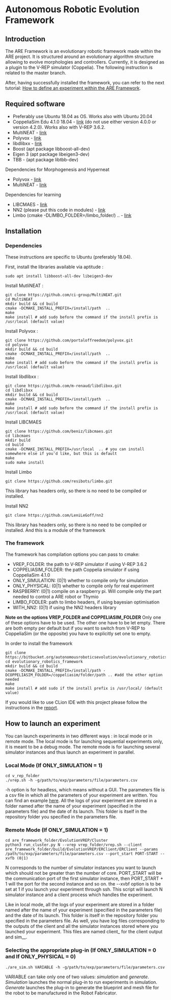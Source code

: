 # Autonomous Robotic Evolution Framework

## Introduction

The ARE Framework is an evolutionary robotic framework made within the ARE project. It is structured around an evolutionary algorithm structure allowing to evolve morphologies and controllers. Currently, it is designed as a plugin to the V-REP simulator (Coppelia). The following instruction is related to the master branch. 

After, having successfully installed the framework, you can refer to the next tutorial: [How to define an experiment within the ARE Framework](https://bitbucket.org/autonomousroboticsevolution/evolutionary_robotics_framework/wiki/Defining%20an%20experiment%20within%20the%20ARE%20Framework).

## Required software

* Preferably use Ubuntu 18.04 as OS. Works also with Ubuntu 20.04
* CoppeliaSim Edu 4.1.0 18.04 - [link](https://www.coppeliarobotics.com/files/CoppeliaSim_Edu_V4_1_0_Ubuntu18_04.tar.xz) (do not use either version 4.0.0 or version 4.2.0). Works also with V-REP 3.6.2.
* MultiNEAT -  [link](https://github.com/ci-group/MultiNEAT)
* Polyvox - [link](https://github.com/portaloffreedom/polyvox) 
* libdlibxx - [link](https://github.com/m-renaud/libdlibxx)
* Boost (apt package libboost-all-dev)
* Eigen 3 (apt package libeigen3-dev)
* TBB - (apt package libtbb-dev)

Dependencies for Morphogenesis and Hyperneat

* Polyvox - [link](https://github.com/portaloffreedom/polyvox) 
* MultiNEAT -  [link](https://github.com/ci-group/MultiNEAT)

Dependencies for learning 

* LIBCMAES - [link](https://github.com/beniz/libcmaes)
* NN2 (please put this code in modules) - [link](https://github.com/LeniLeGoff/nn2)
* Limbo (cmake -DLIMBO_FOLDER=/limbo_folder/) .. - [link](https://github.com/resibots/limbo)

## Installation

### Dependencies 

These instructions are specific to Ubuntu (preferably 18.04).

First, install the libraries available via aptitude :
```
sudo apt install libboost-all-dev libeigen3-dev 
```

Install MutliNEAT :
```
git clone https://github.com/ci-group/MultiNEAT.git
cd MultiNEAT
mkdir build && cd build
cmake -DCMAKE_INSTALL_PREFIX=/install/path  ..
make 
make install # add sudo before the command if the install prefix is /usr/local (default value)
```

Install Polyvox :
```
git clone https://github.com/portaloffreedom/polyvox.git
cd polyvox
mkdir build && cd build
cmake -DCMAKE_INSTALL_PREFIX=/install/path  ..
make 
make install # add sudo before the command if the install prefix is /usr/local (default value)
```

Install libdlibxx :
```
git clone https://github.com/m-renaud/libdlibxx.git
cd libdlibxx
mkdir build && cd build
cmake -DCMAKE_INSTALL_PREFIX=/install/path  ..
make 
make install # add sudo before the command if the install prefix is /usr/local (default value)
```

Install LIBCMAES
```
git clone https://github.com/beniz/libcmaes.git
cd libcmaes
mkdir build
cd build
cmake -DCMAKE_INSTALL_PREFIX=/usr/local  .. # you can install somewhere else if you'd like, but this is default
make
sudo make install
```

Install Limbo
```
git clone https://github.com/resibots/limbo.git
```
This library has headers only, so there is no need to be compiled or installed. 

Install NN2
```
git clone https://github.com/LeniLeGoff/nn2
```
This library has headers only, so there is no need to be compiled or installed. 
And this is a module of the framework

### The framework

The framework has compilation options you can pass to cmake:

* VREP_FOLDER: the path to V-REP simulator if using V-REP 3.6.2
* COPPELIASIM_FOLDER: the path Coppelia simulator if using CoppeliaSim 4.1.0
* ONLY_SIMULATION: (0|1) whether to compile only for simulation
* ONLY_PHYSICAL: (0|1) whether to compile only for real experiment
* RASPBERRY: (0|1) compile on a raspberry pi. Will compile only the part needed to control a ARE robot or Thymio
* LIMBO_FODLER: path to limbo headers, if using bayesian optimisation
* WITH_NN2: (0|1) if using the NN2 headers library

**Note on the options VREP_FOLDER and COPPELIASIM_FOLDER** Only one of these options have to be used. The other one have to be let empty. There are both empty per default but if you want to switch from V-REP to CoppeliaSim (or the opposite) you have to explicitly set one to empty.  

In order to install the framework
```
git clone https://bitbucket.org/autonomousroboticsevolution/evolutionary_robotics_framework.git
cd evolutionary_robotics_framework
mkdir build && cd build
cmake -DCMAKE_INSTALL_PREFIX=/install/path -DCOPPELIASIM_FOLDER=/coppeliasim/folder/path .. #add the other option needed 
make
make install # add sudo if the install prefix is /usr/local/ (default value)
```
If you would like to use CLion IDE with this project please follow the instructions in the [report](https://www.overleaf.com/8988212588bdkjhpfdtckz).

## How to launch an experiment

You can launch experiments in two different ways : in local mode or in remote mode. The local mode is for launching sequential experiments only, it is meant to be a debug mode. The remote mode is for launching several simulator instances and thus launch an experiment in parallel.

### Local Mode (If ONLY_SIMULATION = 1)

```
cd v_rep_folder
./vrep.sh -h -g/path/to/exp/parameters/file/parameters.csv
```
-h option is for headless, which means without a GUI. The parameters file is a csv file in which all the parameters of your experiment are written. You can find an example [here](https://bitbucket.org/autonomousroboticsevolution/evolutionary_robotics_framework/src/restruct_refact/EvolutionVREP/experiments/hyperneat/parameters.csv).
All the logs of your experiment are stored in a folder named after the name of your experiment (specified in the parameters file) and the date of its launch. This folder is itself in the repository folder you specified in the parameters file.

### Remote Mode (If ONLY_SIMULATION = 1)

```
cd are_framework_folder/EvolutionVREP/Cluster
python3 run_cluster.py N --vrep vrep_folder/vrep.sh --client are_framework_folder/build/EvolutionVREP/ERClient/ERClient --params /path/to/exp/parameters/file/parameters.csv --port_start PORT-START --xvfb (0|1)
```
N corresponds to the number of simulator instances you want to launch which should not be greater than the number of core. PORT_START will be the communication port of the first simulator instance, then PORT_START + 1 will the port for the second instance and so on.
the --xvbf option is to be set at 1 if you launch your experiment through ssh. This script will launch N simulator instance and a client process which handles the experiment.

Like in local mode, all the logs of your experiment are stored in a folder named after the name of your experiment (specified in the parameters file) and the date of its launch. This folder is itself in the repository folder you specified in the parameters file.
As well, you have log files corresponding to the outputs of the client and all the simulator instances stored where you launched your experiment. This files are named client_<date> for the client output and sim_<nb-instance>_<date>.

### Selecting the appropriate plug-in (If ONLY_SIMULATION = 0 and If ONLY_PHYSICAL = 0)

```
./are_sim.sh VARIABLE -h -g/path/to/exp/parameters/file/parameters.csv
```

VARIABLE can take only one of two values: *simulation* and *generate*. *Simulation* launches the normal plug-in to run experiments in simulation. *Generate* launches the plug-in to generate the blueprint and mesh file for the robot to be manufactured in the Robot Fabricator.  
